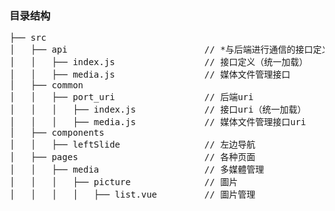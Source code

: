 ### 目录结构
<pre>
├── src
│   ├── api                          // *与后端进行通信的接口定义
│   │   ├── index.js                 // 接口定义（统一加载）
│   │   ├── media.js                 // 媒体文件管理接口
│   ├── common
│   │   ├── port_uri                 // 后端uri
│   │   │   ├── index.js             // 接口uri（统一加载）
│   │   │   ├── media.js             // 媒体文件管理接口uri
│   ├── components
│   │   ├── leftSlide                // 左边导航
│   ├── pages                        // 各种页面
│   │   ├── media                    // 多媒體管理
│   │   │   ├── picture              // 圖片
│   │   │   │   ├── list.vue         // 圖片管理
</pre>